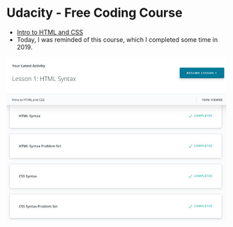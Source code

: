 # Udacity - Free Coding Course 
* [Intro to HTML and CSS](https://www.udacity.com/course/intro-to-html-and-css--ud001)
* Today, I was reminded of this course, which I completed some time in 2019. 

![100-percent-viewed](https://github.com/EO4wellness/T-I-L/blob/main/HTML/Udacity/Intro-HTML-CSS-Udacity-Completed.jpg)



